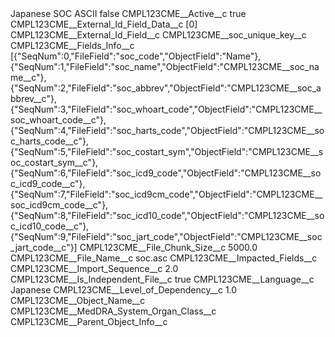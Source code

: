 <?xml version="1.0" encoding="UTF-8"?>
<CustomMetadata xmlns="http://soap.sforce.com/2006/04/metadata" xmlns:xsi="http://www.w3.org/2001/XMLSchema-instance" xmlns:xsd="http://www.w3.org/2001/XMLSchema">
    <label>Japanese SOC ASCII</label>
    <protected>false</protected>
    <values>
        <field>CMPL123CME__Active__c</field>
        <value xsi:type="xsd:boolean">true</value>
    </values>
    <values>
        <field>CMPL123CME__External_Id_Field_Data__c</field>
        <value xsi:type="xsd:string">[0]</value>
    </values>
    <values>
        <field>CMPL123CME__External_Id_Field__c</field>
        <value xsi:type="xsd:string">CMPL123CME__soc_unique_key__c</value>
    </values>
    <values>
        <field>CMPL123CME__Fields_Info__c</field>
        <value xsi:type="xsd:string">[{&quot;SeqNum&quot;:0,&quot;FileField&quot;:&quot;soc_code&quot;,&quot;ObjectField&quot;:&quot;Name&quot;},
{&quot;SeqNum&quot;:1,&quot;FileField&quot;:&quot;soc_name&quot;,&quot;ObjectField&quot;:&quot;CMPL123CME__soc_name__c&quot;},
{&quot;SeqNum&quot;:2,&quot;FileField&quot;:&quot;soc_abbrev&quot;,&quot;ObjectField&quot;:&quot;CMPL123CME__soc_abbrev__c&quot;},
{&quot;SeqNum&quot;:3,&quot;FileField&quot;:&quot;soc_whoart_code&quot;,&quot;ObjectField&quot;:&quot;CMPL123CME__soc_whoart_code__c&quot;},
{&quot;SeqNum&quot;:4,&quot;FileField&quot;:&quot;soc_harts_code&quot;,&quot;ObjectField&quot;:&quot;CMPL123CME__soc_harts_code__c&quot;},
{&quot;SeqNum&quot;:5,&quot;FileField&quot;:&quot;soc_costart_sym&quot;,&quot;ObjectField&quot;:&quot;CMPL123CME__soc_costart_sym__c&quot;},
{&quot;SeqNum&quot;:6,&quot;FileField&quot;:&quot;soc_icd9_code&quot;,&quot;ObjectField&quot;:&quot;CMPL123CME__soc_icd9_code__c&quot;},
{&quot;SeqNum&quot;:7,&quot;FileField&quot;:&quot;soc_icd9cm_code&quot;,&quot;ObjectField&quot;:&quot;CMPL123CME__soc_icd9cm_code__c&quot;},
{&quot;SeqNum&quot;:8,&quot;FileField&quot;:&quot;soc_icd10_code&quot;,&quot;ObjectField&quot;:&quot;CMPL123CME__soc_icd10_code__c&quot;},
{&quot;SeqNum&quot;:9,&quot;FileField&quot;:&quot;soc_jart_code&quot;,&quot;ObjectField&quot;:&quot;CMPL123CME__soc_jart_code__c&quot;}]</value>
    </values>
    <values>
        <field>CMPL123CME__File_Chunk_Size__c</field>
        <value xsi:type="xsd:double">5000.0</value>
    </values>
    <values>
        <field>CMPL123CME__File_Name__c</field>
        <value xsi:type="xsd:string">soc.asc</value>
    </values>
    <values>
        <field>CMPL123CME__Impacted_Fields__c</field>
        <value xsi:nil="true"/>
    </values>
    <values>
        <field>CMPL123CME__Import_Sequence__c</field>
        <value xsi:type="xsd:double">2.0</value>
    </values>
    <values>
        <field>CMPL123CME__Is_Independent_File__c</field>
        <value xsi:type="xsd:boolean">true</value>
    </values>
    <values>
        <field>CMPL123CME__Language__c</field>
        <value xsi:type="xsd:string">Japanese</value>
    </values>
    <values>
        <field>CMPL123CME__Level_of_Dependency__c</field>
        <value xsi:type="xsd:double">1.0</value>
    </values>
    <values>
        <field>CMPL123CME__Object_Name__c</field>
        <value xsi:type="xsd:string">CMPL123CME__MedDRA_System_Organ_Class__c</value>
    </values>
    <values>
        <field>CMPL123CME__Parent_Object_Info__c</field>
        <value xsi:nil="true"/>
    </values>
</CustomMetadata>
